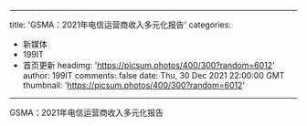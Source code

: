
---
title: 'GSMA：2021年电信运营商收入多元化报告'
categories: 
 - 新媒体
 - 199IT
 - 首页更新
headimg: 'https://picsum.photos/400/300?random=6012'
author: 199IT
comments: false
date: Thu, 30 Dec 2021 22:00:00 GMT
thumbnail: 'https://picsum.photos/400/300?random=6012'
---

<div>   
GSMA：2021年电信运营商收入多元化报告  
</div>
            